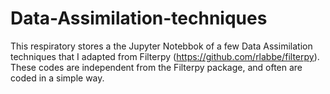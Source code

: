 # Data-Assimilation-techniques

This respiratory stores a the Jupyter Notebbok of a few Data Assimilation techniques that I adapted from Filterpy (https://github.com/rlabbe/filterpy). These codes are independent from the Filterpy package, and often are coded in a simple way. 
